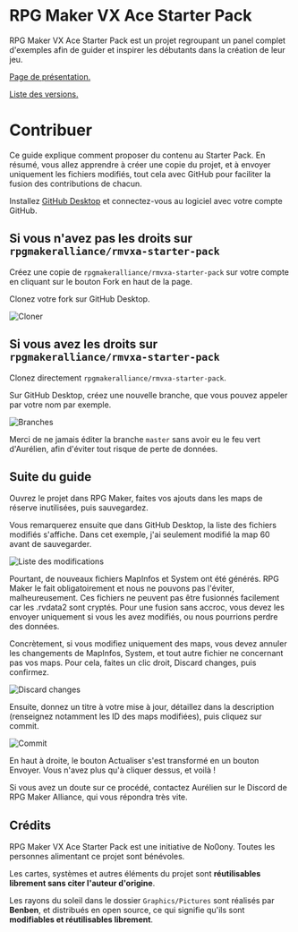 # RPG Maker VX Ace Starter Pack

RPG Maker VX Ace Starter Pack est un projet regroupant un panel complet d'exemples afin de guider et inspirer les débutants dans la création de leur jeu.

[Page de présentation.](https://wiki.rpgmakeralliance.com/starterpack)

[Liste des versions.](https://github.com/rpgmakeralliance/rmvxa-starter-pack/releases)

# Contribuer

Ce guide explique comment proposer du contenu au Starter Pack. En résumé, vous allez apprendre à créer une copie du projet, et à envoyer uniquement les fichiers modifiés, tout cela avec GitHub pour faciliter la fusion des contributions de chacun.

Installez [GitHub Desktop](https://desktop.github.com/) et connectez-vous au logiciel avec votre compte GitHub.

## Si vous n'avez pas les droits sur `rpgmakeralliance/rmvxa-starter-pack`

Créez une copie de `rpgmakeralliance/rmvxa-starter-pack` sur votre compte en cliquant sur le bouton Fork en haut de la page.

Clonez votre fork sur GitHub Desktop.

![Cloner](https://i.imgur.com/OjORmKq.png)

## Si vous avez les droits sur `rpgmakeralliance/rmvxa-starter-pack`

Clonez directement `rpgmakeralliance/rmvxa-starter-pack`.

Sur GitHub Desktop, créez une nouvelle branche, que vous pouvez appeler par votre nom par exemple.

![Branches](https://i.imgur.com/Fq6Tt0f.png)

Merci de ne jamais éditer la branche `master` sans avoir eu le feu vert d'Aurélien, afin d'éviter tout risque de perte de données.

## Suite du guide

Ouvrez le projet dans RPG Maker, faites vos ajouts dans les maps de réserve inutilisées, puis sauvegardez.

Vous remarquerez ensuite que dans GitHub Desktop, la liste des fichiers modifiés s'affiche. Dans cet exemple, j'ai seulement modifié la map 60 avant de sauvegarder.

![Liste des modifications](https://i.imgur.com/0tXhVxn.png)

Pourtant, de nouveaux fichiers MapInfos et System ont été générés. RPG Maker le fait obligatoirement et nous ne pouvons pas l'éviter, malheureusement. Ces fichiers ne peuvent pas être fusionnés facilement car les .rvdata2 sont cryptés. Pour une fusion sans accroc, vous devez les envoyer uniquement si vous les avez modifiés, ou nous pourrions perdre des données.

Concrètement, si vous modifiez uniquement des maps, vous devez annuler les changements de MapInfos, System, et tout autre fichier ne concernant pas vos maps. Pour cela, faites un clic droit, Discard changes, puis confirmez.

![Discard changes](https://i.imgur.com/Z3y1EoS.png)

Ensuite, donnez un titre à votre mise à jour, détaillez dans la description (renseignez notamment les ID des maps modifiées), puis cliquez sur commit.

![Commit](https://i.imgur.com/Hc0xwNY.png)

En haut à droite, le bouton Actualiser s'est transformé en un bouton Envoyer. Vous n'avez plus qu'à cliquer dessus, et voilà !

Si vous avez un doute sur ce procédé, contactez Aurélien sur le Discord de RPG Maker Alliance, qui vous répondra très vite.

## Crédits

RPG Maker VX Ace Starter Pack est une initiative de No0ony. Toutes les personnes alimentant ce projet sont bénévoles.

Les cartes, systèmes et autres éléments du projet sont **réutilisables librement sans citer l'auteur d'origine**.

Les rayons du soleil dans le dossier `Graphics/Pictures` sont réalisés par **Benben**, et distribués en open source, ce qui signifie qu'ils sont **modifiables et réutilisables librement**.
